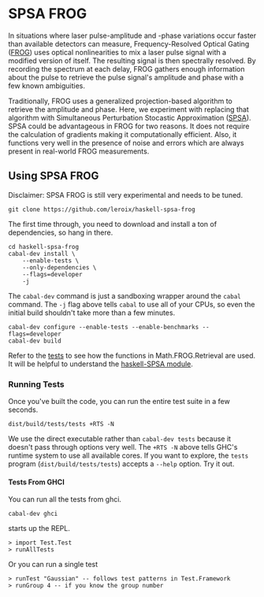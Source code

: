 # SPSA FROG

In situations where laser pulse-amplitude and -phase variations occur faster than available detectors can measure, 
Frequency-Resolved Optical Gating ([FROG](http://frog.gatech.edu/Pubs/Trebino-FROGreview-RSI-1997.pdf)) 
uses optical nonlinearities
to mix a laser pulse signal with a modified version of itself. The resulting signal is then 
spectrally resolved. By recording the spectrum at each delay, FROG gathers enough information
about the pulse to retrieve the pulse signal's amplitude and phase with a few known ambiguities.

Traditionally, FROG uses a generalized projection-based algorithm to retrieve the amplitude and phase.
Here, we experiment with replacing that algorithm with Simultaneous Perturbation Stocastic Approximation
 ([SPSA](http://jhuapl.edu/SPSA)). SPSA could be advantageous in FROG for two reasons. It does not 
require the calculation of gradients making it computationally efficient. Also, it functions very well
in the presence of noise and errors which are always present in real-world FROG measurements.

## Using SPSA FROG
Disclaimer: SPSA FROG is still very experimental and needs to be tuned.

`git clone https://github.com/leroix/haskell-spsa-frog`

The first time through, you need to download and install a ton of
dependencies, so hang in there.

    cd haskell-spsa-frog
    cabal-dev install \
        --enable-tests \
        --only-dependencies \
        --flags=developer
        -j

The `cabal-dev` command is just a sandboxing wrapper around the
`cabal` command.  The `-j` flag above tells `cabal` to use all of your
CPUs, so even the initial build shouldn't take more than a few
minutes.

```
cabal-dev configure --enable-tests --enable-benchmarks --flags=developer
cabal-dev build
```

Refer to the [tests](https://github.com/leroix/haskell-spsa-frog/blob/master/tests/Test/Test.hs) 
 to see how the functions in Math.FROG.Retrieval are used. It will be helpful
to understand the [haskell-SPSA module](http://hackage.haskell.org/package/spsa).


### Running Tests

Once you've built the code, you can run the entire test suite in a few
seconds.

```
dist/build/tests/tests +RTS -N
```

We use the direct executable rather than `cabal-dev tests` because it doesn't pass through options very well. The `+RTS -N` above tells GHC's runtime system to use all available cores. If you want to explore, the `tests` program (`dist/build/tests/tests`) accepts a `--help` option. Try it out.


#### Tests From GHCI

You can run all the tests from ghci.

```
cabal-dev ghci
```

starts up the REPL.

```
> import Test.Test
> runAllTests
```

Or you can run a single test

```
> runTest "Gaussian" -- follows test patterns in Test.Framework
> runGroup 4 -- if you know the group number
```
